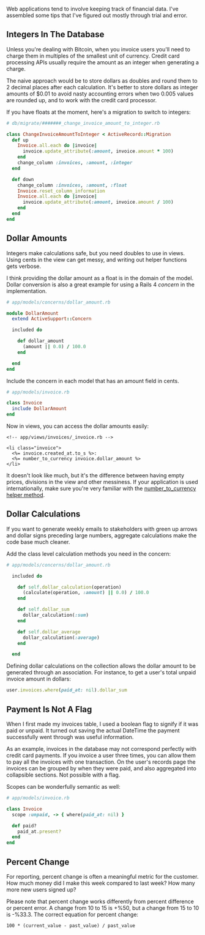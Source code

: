 Web applications tend to involve keeping track of financial data. I've assembled some tips that I've figured out mostly through trial and error. 

## Integers In The Database

Unless you're dealing with Bitcoin, when you invoice users you'll need to charge them in multiples of the smallest unit of currency. Credit card processing APIs usually require the amount as an integer when generating a charge.  

The naive approach would be to store dollars as doubles and round them to 2 decimal places after each calculation. It's better to store dollars as integer amounts of $0.01 to avoid nasty accounting errors when two 0.005 values are rounded up, and to work with the credit card processor. 

If you have floats at the moment, here's a migration to switch to integers:

```ruby
# db/migrate/#######_change_invoice_amount_to_integer.rb

class ChangeInvoiceAmountToInteger < ActiveRecord::Migration
  def up
    Invoice.all.each do |invoice|
      invoice.update_attribute(:amount, invoice.amount * 100)
    end
    change_column :invoices, :amount, :integer
  end

  def down
    change_column :invoices, :amount, :float
    Invoice.reset_column_information
    Invoice.all.each do |invoice|
      invoice.update_attribute(:amount, invoice.amount / 100)
    end
  end
end
```

## Dollar Amounts

Integers make calculations safe, but you need doubles to use in views. Using cents in the view can get messy, and writing out helper functions gets verbose. 

I think providing the dollar amount as a float is in the domain of the model. Dollar conversion is also a great example for using a Rails 4 *concern* in the implementation. 

```ruby
# app/models/concerns/dollar_amount.rb

module DollarAmount
  extend ActiveSupport::Concern

  included do

    def dollar_amount
      (amount || 0.0) / 100.0
    end

  end
end
```

Include the concern in each model that has an amount field in cents. 

```ruby
# app/models/invoice.rb

class Invoice
  include DollarAmount
end
```

Now in views, you can access the dollar amounts easily:

```erb
<!-- app/views/invoices/_invoice.rb -->

<li class="invoice">
  <%= invoice.created_at.to_s %>:
  <%= number_to_currency invoice.dollar_amount %>
</li>
```

It doesn't look like much, but it's the difference between having empty prices, divisions in the view and other messiness. If your application is used internationally, make sure you're very familiar with the [number_to_currency helper method](http://api.rubyonrails.org/classes/ActionView/Helpers/NumberHelper.html#method-i-number_to_currency). 

## Dollar Calculations

If you want to generate weekly emails to stakeholders with green up arrows and dollar signs preceding large numbers, aggregate calculations make the code base much cleaner.

Add the class level calculation methods you need in the concern:

```ruby
# app/models/concerns/dollar_amount.rb

  included do

    def self.dollar_calculation(operation)
      (calculate(operation, :amount) || 0.0) / 100.0
    end

    def self.dollar_sum
      dollar_calculation(:sum)
    end

    def self.dollar_average
      dollar_calculation(:average)
    end

  end
```

Defining dollar calculations on the collection allows the dollar amount to be generated through an association. For instance, to get a user's total unpaid invoice amount in dollars:

```ruby
user.invoices.where(paid_at: nil).dollar_sum
```

## Payment Is Not A Flag

When I first made my invoices table, I used a boolean flag to signify if it was paid or unpaid. It turned out saving the actual DateTime the payment successfully went through was useful information.

As an example, invoices in the database may not correspond perfectly with credit card payments. If you invoice a user three times, you can allow them to pay all the invoices with one transaction. On the user's records page the invoices can be grouped by when they were paid, and also aggregated into collapsible sections. Not possible with a flag. 

Scopes can be wonderfully semantic as well:

```ruby
# app/models/invoice.rb

class Invoice
  scope :unpaid, -> { where(paid_at: nil) }

  def paid?
    paid_at.present?
  end
end
```

## Percent Change

For reporting, percent change is often a meaningful metric for the customer. How much money did I make this week compared to last week? How many more new users signed up?

Please note that percent change works differently from percent difference or percent error. A change from 10 to 15 is +%50, but a change from 15 to 10 is -%33.3. The correct equation for percent change:

```
100 * (current_value - past_value) / past_value
```